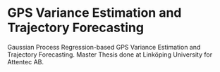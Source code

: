 # GPS Variance Estimation and Trajectory Forecasting
Gaussian Process Regression-based GPS Variance Estimation and Trajectory Forecasting.
Master Thesis done at Linköping University for Attentec AB.
